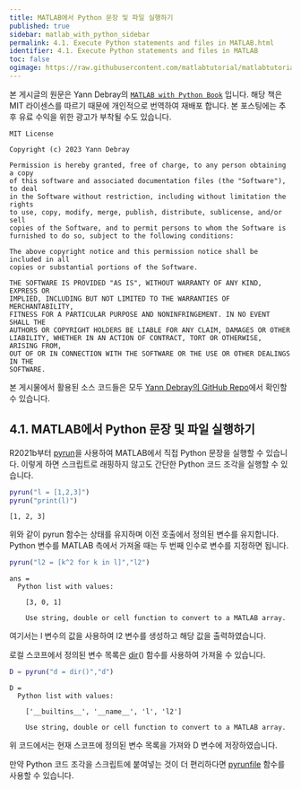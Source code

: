 ```yaml
---
title: MATLAB에서 Python 문장 및 파일 실행하기
published: true
sidebar: matlab_with_python_sidebar
permalink: 4.1. Execute Python statements and files in MATLAB.html
identifier: 4.1. Execute Python statements and files in MATLAB
toc: false
ogimage: https://raw.githubusercontent.com/matlabtutorial/matlabtutorial.github.io/main/images/MATLAB_with_Python_Book/ogimage.jpg
---
```


본 게시글의 원문은 Yann Debray의 [`MATLAB with Python Book`](https://github.com/yanndebray/matlab-with-python-book) 입니다. 해당 책은 MIT 라이센스를 따르기 때문에 개인적으로 번역하여 재배포 합니다. 본 포스팅에는 추후 유료 수익을 위한 광고가 부착될 수도 있습니다.

    MIT License

    Copyright (c) 2023 Yann Debray

    Permission is hereby granted, free of charge, to any person obtaining a copy
    of this software and associated documentation files (the "Software"), to deal
    in the Software without restriction, including without limitation the rights
    to use, copy, modify, merge, publish, distribute, sublicense, and/or sell
    copies of the Software, and to permit persons to whom the Software is
    furnished to do so, subject to the following conditions:

    The above copyright notice and this permission notice shall be included in all
    copies or substantial portions of the Software.

    THE SOFTWARE IS PROVIDED "AS IS", WITHOUT WARRANTY OF ANY KIND, EXPRESS OR
    IMPLIED, INCLUDING BUT NOT LIMITED TO THE WARRANTIES OF MERCHANTABILITY,
    FITNESS FOR A PARTICULAR PURPOSE AND NONINFRINGEMENT. IN NO EVENT SHALL THE
    AUTHORS OR COPYRIGHT HOLDERS BE LIABLE FOR ANY CLAIM, DAMAGES OR OTHER
    LIABILITY, WHETHER IN AN ACTION OF CONTRACT, TORT OR OTHERWISE, ARISING FROM,
    OUT OF OR IN CONNECTION WITH THE SOFTWARE OR THE USE OR OTHER DEALINGS IN THE
    SOFTWARE.

본 게시물에서 활용된 소스 코드들은 모두 [Yann Debray의 GitHub Repo](https://github.com/yanndebray/matlab-with-python-book)에서 확인할 수 있습니다.

## 4.1. MATLAB에서 Python 문장 및 파일 실행하기

R2021b부터 [pyrun](https://www.mathworks.com/help/matlab/ref/pyrun.html)을 사용하여 MATLAB에서 직접 Python 문장을 실행할 수 있습니다. 이렇게 하면 스크립트로 래핑하지 않고도 간단한 Python 코드 조각을 실행할 수 있습니다.

```matlab
pyrun("l = [1,2,3]")
pyrun("print(l)")
```

```text:Output
[1, 2, 3]
```

위와 같이 pyrun 함수는 상태를 유지하며 이전 호출에서 정의된 변수를 유지합니다. Python 변수를 MATLAB 측에서 가져올 때는 두 번째 인수로 변수를 지정하면 됩니다.

```matlab
pyrun("l2 = [k^2 for k in l]","l2")
```

```text:Output
ans = 
  Python list with values:

    [3, 0, 1]

    Use string, double or cell function to convert to a MATLAB array.
```

여기서는 l 변수의 값을 사용하여 l2 변수를 생성하고 해당 값을 출력하였습니다.

로컬 스코프에서 정의된 변수 목록은 [dir](https://docs.python.org/3/library/functions.html#dir)() 함수를 사용하여 가져올 수 있습니다.

```matlab
D = pyrun("d = dir()","d")
```

```text:Output
D = 
  Python list with values:

    ['__builtins__', '__name__', 'l', 'l2']

    Use string, double or cell function to convert to a MATLAB array.
```

위 코드에서는 현재 스코프에 정의된 변수 목록을 가져와 D 변수에 저장하였습니다.

만약 Python 코드 조각을 스크립트에 붙여넣는 것이 더 편리하다면 [pyrunfile](https://www.mathworks.com/help/matlab/ref/pyrunfile.html) 함수를 사용할 수 있습니다.